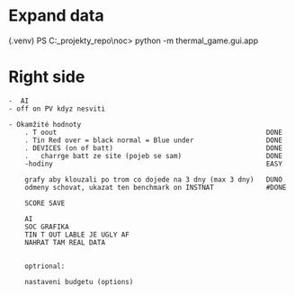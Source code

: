 # Expand data
(.venv) PS C:\_projekty_repo\noc> python -m thermal_game.gui.app
# Right side 
    -  AI 
    - off on PV kdyz nesviti

    - Okamžité hodnoty 
        . T oout                                                    DONE
        . Tin Red over = black normal = Blue under                  DONE
        . DEVICES (on of batt)                                      DONE
        .   charrge batt ze site (pojeb se sam)                     DONE
        -hodiny                                                     EASY
        
        grafy aby klouzali po trom co dojede na 3 dny (max 3 dny)   DUNO
        odmeny schovat, ukazat ten benchmark on INSTNAT             #DONE

        SCORE SAVE

        AI 
        SOC GRAFIKA
        TIN T OUT LABLE JE UGLY AF
        NAHRAT TAM REAL DATA 


        optrional:

        nastaveni budgetu (options) 
